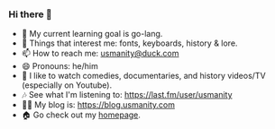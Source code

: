 ### Hi there 💐

- 🌱 My current learning goal is go-lang.
- 💬 Things that interest me: fonts, keyboards, history & lore.
- 📫 How to reach me: usmanity@duck.com
- 😄 Pronouns: he/him
- 🎥 I like to watch comedies, documentaries, and history videos/TV (especially on Youtube).
- 🎶 See what I'm listening to: https://last.fm/user/usmanity
- ✍🏽 My blog is: https://blog.usmanity.com
- 🏠 Go check out my [homepage](https://usmanity.com?ref=github-readme.md).
<!--
**usmanity/usmanity** is a ✨ _special_ ✨ repository because its `README.md` (this file) appears on your GitHub profile.

Here are some ideas to get you started:
- ⚡ Fun fact: 
-->

